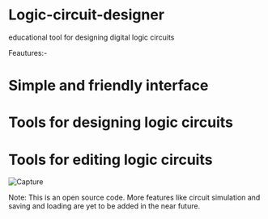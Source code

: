 # Logic-circuit-designer
educational tool for designing digital logic circuits

Feautures:-
# Simple and friendly interface
# Tools for designing logic circuits
# Tools for editing logic circuits
![Capture](https://user-images.githubusercontent.com/77416742/104588364-ebf59c00-5670-11eb-8b46-86918f1bb864.JPG)

Note: This is an open source code. More features like circuit simulation and saving and loading are yet to be added in the near future.
